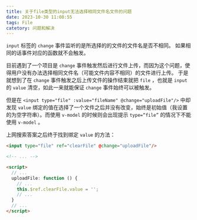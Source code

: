 ```yaml
---
title: 关于file类型的input无法选择相同文件名文件的问题
date: 2023-10-30 11:08:55
tags: File
catetory: 问题和解决
---
```


`input` 标签的 `change` 事件监听的是所选择的的文件的文件名是否不相同。
如果相同的话事件对应的函数就不会触发。

目前遇到了一个项目是 `change` 事件触发然后进行文件上传，而因为这个问题，使得用户没有办法选择相同文件名（可能文件内容不相同）的文件进行上传。
于是就想到了在 `change` 事件触发之后上传文件的操作结束就把 `file` ，也就是 `input` 的 `value` 清空，如此一来就能保证 `change` 事件始终可以被触发。

但是在 `<input type="file" :value="fileName" @change="uploadFile"/>` 中却发现 `value` 绑定的值在选择了一个文件之后并没有改变，始终是初始值（我设置的为空字符串）。而使用 `v-model` 的时候则会出现提示 `type=“file”` 的情况下不能使用 `v-model` 。

上网搜索答案之后终于找到绑定 `value` 的方法：

```html
<input type="file" ref="clearFile" @change="uploadFile"/>

<!-- ... -->

<script>
  // ...
  uploadFile: function () {
    // ...
    this.$ref.clearFile.value = '';
    // ...
  }
  // ...
</script>
```
